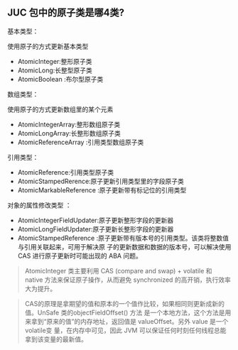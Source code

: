 ## JUC 包中的原子类是哪4类?
基本类型：

使用原子的方式更新基本类型
- AtomicInteger:整形原子类 
- AtomicLong:长整型原子类
- AtomicBoolean :布尔型原子类

数组类型：

使用原子的方式更新数组里的某个元素

- AtomicIntegerArray:整形数组原子类 
- AtomicLongArray:长整形数组原子类
- AtomicReferenceArray :引用类型数组原子类

引用类型：

- AtomicReference:引用类型原子类 
- AtomicStampedRerence:原子更新引用类型里的字段原子类
- AtomicMarkableReference :原子更新带有标记位的引用类型

对象的属性修改类型 ：

- AtomicIntegerFieldUpdater:原子更新整形字段的更新器
- AtomicLongFieldUpdater:原子更新长整形字段的更新器
- AtomicStampedReference :原子更新带有版本号的引用类型。该类将整数值与引用关联起来，可用于解决原 子的更新数据和数据的版本号，可以解决使用 CAS 进行原子更新时可能出现的 ABA 问题。

> AtomicInteger 类主要利用 CAS (compare and swap) + volatile 和 native 方法来保证原子操作，从而避免 synchronized 的高开销，执行效率大为提升。

> CAS的原理是拿期望的值和原本的一个值作比较，如果相同则更新成新的值。UnSafe 类的objectFieldOffset() 方法 是一个本地方法，这个方法是用来拿到“原来的值”的内存地址，返回值是 valueOffset。另外 value 是一个volatile变 量，在内存中可见，因此 JVM 可以保证任何时刻任何线程总能拿到该变量的最新值。

